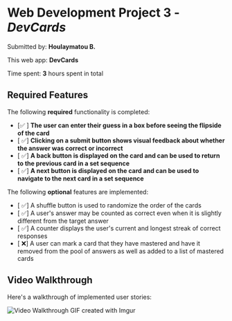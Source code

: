 # Web Development Project 3 - _DevCards_

Submitted by: **Houlaymatou B.**

This web app: **DevCards**

Time spent: **3** hours spent in total

## Required Features

The following **required** functionality is completed:

- [✅ ] **The user can enter their guess in a box before seeing the flipside of the card**
- [ ✅] **Clicking on a submit button shows visual feedback about whether the answer was correct or incorrect**
- [ ✅] **A back button is displayed on the card and can be used to return to the previous card in a set sequence**
- [ ✅] **A next button is displayed on the card and can be used to navigate to the next card in a set sequence**

The following **optional** features are implemented:

- [ ✅] A shuffle button is used to randomize the order of the cards
- [ ✅] A user's answer may be counted as correct even when it is slightly different from the target answer
- [ ✅] A counter displays the user's current and longest streak of correct responses
- [ ❌] A user can mark a card that they have mastered and have it removed from the pool of answers as well as added to a list of mastered cards

## Video Walkthrough

Here's a walkthrough of implemented user stories:

<img src='https://imgur.com/6lSAZaQ' title='Video Walkthrough' width='' alt='Video Walkthrough' />
GIF created with Imgur
